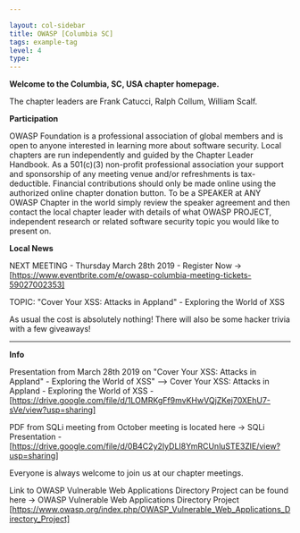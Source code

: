 ```yaml
---

layout: col-sidebar
title: OWASP [Columbia SC]
tags: example-tag
level: 4
type: 
---
```


<!-- rebuild 1 -->

**Welcome to the Columbia, SC, USA chapter homepage.**

The chapter leaders are Frank Catucci, Ralph Collum, William Scalf.

**Participation**

OWASP Foundation is a professional association of global members and is open to anyone interested in learning more about software security. Local chapters are run independently and guided by the Chapter Leader Handbook. As a 501(c)(3) non-profit professional association your support and sponsorship of any meeting venue and/or refreshments is tax-deductible. Financial contributions should only be made online using the authorized online chapter donation button. To be a SPEAKER at ANY OWASP Chapter in the world simply review the speaker agreement and then contact the local chapter leader with details of what OWASP PROJECT, independent research or related software security topic you would like to present on.

**Local News**

NEXT MEETING - Thursday March 28th 2019 - Register Now -> [https://www.eventbrite.com/e/owasp-columbia-meeting-tickets-59027002353]

TOPIC: "Cover Your XSS: Attacks in Appland" - Exploring the World of XSS

As usual the cost is absolutely nothing! There will also be some hacker trivia with a few giveaways!

----------------------------------------------------------------------------------------------------------------------------------------

**Info**

Presentation from March 28th 2019 on "Cover Your XSS: Attacks in Appland" - Exploring the World of XSS" --> Cover Your XSS: Attacks in Appland - Exploring the World of XSS - [https://drive.google.com/file/d/1LOMRKgFf9mvKHwVQjZKej70XEhU7-sVe/view?usp=sharing]

PDF from SQLi meeting from October meeting is located here -> SQLi Presentation - [https://drive.google.com/file/d/0B4C2y2IyDLI8YmRCUnluSTE3ZlE/view?usp=sharing]

Everyone is always welcome to join us at our chapter meetings.

Link to OWASP Vulnerable Web Applications Directory Project can be found here -> OWASP Vulnerable Web Applications Directory Project
[https://www.owasp.org/index.php/OWASP_Vulnerable_Web_Applications_Directory_Project]
